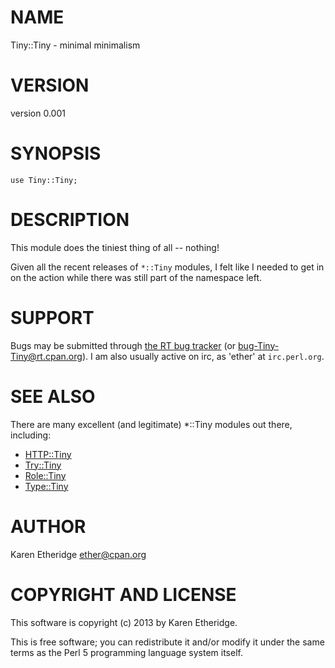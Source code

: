 # NAME

Tiny::Tiny - minimal minimalism

# VERSION

version 0.001

# SYNOPSIS

    use Tiny::Tiny;

# DESCRIPTION

This module does the tiniest thing of all -- nothing!

Given all the recent releases of `*::Tiny` modules, I felt like I needed to
get in on the action while there was still part of the namespace left.

# SUPPORT

Bugs may be submitted through [the RT bug tracker](https://rt.cpan.org/Public/Dist/Display.html?Name=Tiny-Tiny)
(or [bug-Tiny-Tiny@rt.cpan.org](mailto:bug-Tiny-Tiny@rt.cpan.org)).
I am also usually active on irc, as 'ether' at `irc.perl.org`.

# SEE ALSO

There are many excellent (and legitimate) \*::Tiny modules out there,
including:

- [HTTP::Tiny](http://search.cpan.org/perldoc?HTTP::Tiny)
- [Try::Tiny](http://search.cpan.org/perldoc?Try::Tiny)
- [Role::Tiny](http://search.cpan.org/perldoc?Role::Tiny)
- [Type::Tiny](http://search.cpan.org/perldoc?Type::Tiny)

# AUTHOR

Karen Etheridge <ether@cpan.org>

# COPYRIGHT AND LICENSE

This software is copyright (c) 2013 by Karen Etheridge.

This is free software; you can redistribute it and/or modify it under
the same terms as the Perl 5 programming language system itself.
